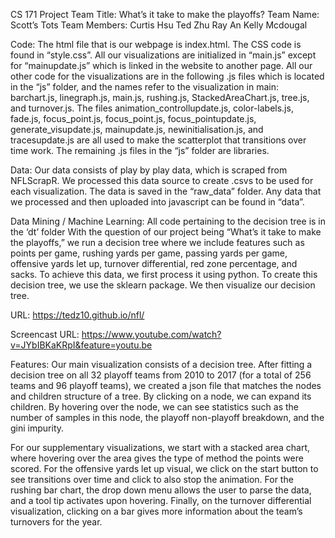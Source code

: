 CS 171 Project
Team Title: What’s it take to make the playoffs?
Team Name: Scott’s Tots
Team Members:
Curtis Hsu
Ted Zhu
Ray An
Kelly Mcdougal

Code: 
The html file that is our webpage is index.html. 
The CSS code is found in “style.css”.
All our visualizations are initialized in “main.js” except for “mainupdate.js” which is linked in the website to another page.
All our other code for the visualizations are in the following .js files which is located in the “js” folder, and the names refer to the visualization in main: barchart.js, linegraph.js, main.js, rushing.js, StackedAreaChart.js, tree.js, and turnover.js. 
The files animation_controllupdate.js, color-labels.js, fade.js, focus_point.js, focus_point.js, focus_pointupdate.js, generate_visupdate.js, mainupdate.js, newinitialisation.js, and tracesupdate.js are all used to make the scatterplot that transitions over time work.
The remaining .js files in the “js” folder are libraries.

Data: 
Our data consists of play by play data, which is scraped from NFLScrapR. We processed this data source to create .csvs to be used for each visualization. The data is saved in the “raw_data” folder. Any data that we processed and then uploaded into javascript can be found in “data”.

Data Mining / Machine Learning:
All code pertaining to the decision tree is in the ‘dt’ folder
With the question of our project being “What’s it take to make the playoffs,” we run a decision tree where we include features such as points per game, rushing yards per game, passing yards per game, offensive yards let up, turnover differential, red zone percentage, and sacks. To achieve this data, we first process it using python. To create this decision tree, we use the sklearn package. We then visualize our decision tree. 

URL:  https://tedz10.github.io/nfl/

Screencast URL: https://www.youtube.com/watch?v=JYbIBKaKRpI&feature=youtu.be

Features:
Our main visualization consists of a decision tree. After fitting a decision tree on all 32 playoff teams from 2010 to 2017 (for a total of 256 teams and 96 playoff teams), we created a json file that matches the nodes and children structure of a tree. By clicking on a node, we can expand its children. By hovering over the node, we can see statistics such as the number of samples in this node, the playoff non-playoff breakdown, and the gini impurity. 

For our supplementary visualizations, we start with a stacked area chart, where hovering over the area gives the type of method the points were scored. For the offensive yards let up visual, we click on the start button to see transitions over time and click to also stop the animation. For the rushing bar chart, the drop down menu allows the user to parse the data, and a tool tip activates upon hovering. Finally, on the turnover differential visualization, clicking on a bar gives more information about the team’s turnovers for the year. 

